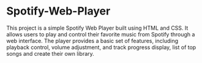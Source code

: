 # Spotify-Web-Player

This project is a simple Spotify Web Player built using HTML and CSS. It allows users to play and control their favorite music from Spotify through a web interface. The player provides a basic set of features, including playback control, volume adjustment, and track progress display, list of top songs and create their own library.
